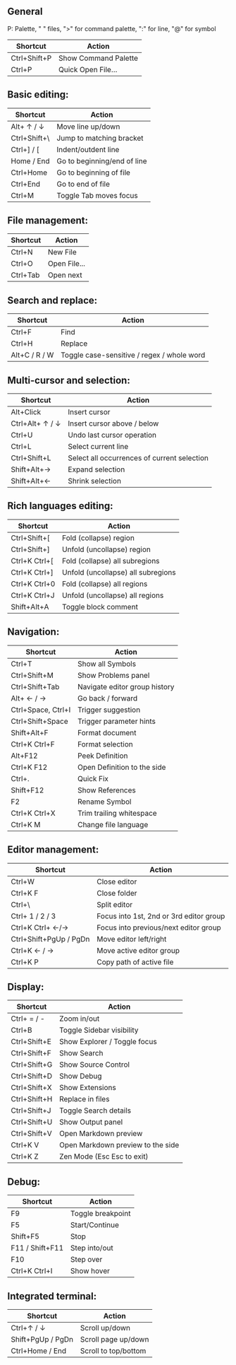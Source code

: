## General
P: Palette, " " files, ">" for command palette, ":" for line, "@" for symbol

| Shortcut | Action |
|----------|--------|
| Ctrl+Shift+P | Show Command Palette |
| Ctrl+P | Quick Open File… |


## Basic editing:

| Shortcut | Action |
|----------|--------|
| Alt+ ↑ / ↓ | Move line up/down |
| Ctrl+Shift+\ | Jump to matching bracket |
| Ctrl+] / [ | Indent/outdent line |
| Home / End | Go to beginning/end of line |
| Ctrl+Home | Go to beginning of file |
| Ctrl+End | Go to end of file |
| Ctrl+M | Toggle Tab moves focus |

## File management:

| Shortcut | Action |
|----------|--------|
| Ctrl+N | New File |
| Ctrl+O | Open File... |
| Ctrl+Tab | Open next |

## Search and replace:

| Shortcut | Action |
|----------|--------|
| Ctrl+F | Find |
| Ctrl+H | Replace |
| Alt+C / R / W | Toggle case-sensitive / regex / whole word |

## Multi-cursor and selection:

| Shortcut | Action |
|----------|--------|
| Alt+Click | Insert cursor |
| Ctrl+Alt+ ↑ / ↓ | Insert cursor above / below |
| Ctrl+U | Undo last cursor operation |
| Ctrl+L | Select current line |
| Ctrl+Shift+L | Select all occurrences of current selection |
| Shift+Alt+→ | Expand selection |
| Shift+Alt+← | Shrink selection |

## Rich languages editing:

| Shortcut | Action |
|----------|--------|
| Ctrl+Shift+[ | Fold (collapse) region |
| Ctrl+Shift+] | Unfold (uncollapse) region |
| Ctrl+K Ctrl+[ | Fold (collapse) all subregions |
| Ctrl+K Ctrl+] | Unfold (uncollapse) all subregions |
| Ctrl+K Ctrl+0 | Fold (collapse) all regions |
| Ctrl+K Ctrl+J | Unfold (uncollapse) all regions |
| Shift+Alt+A | Toggle block comment |

## Navigation:

| Shortcut | Action |
|----------|--------|
| Ctrl+T | Show all Symbols |
| Ctrl+Shift+M | Show Problems panel |
| Ctrl+Shift+Tab | Navigate editor group history |
| Alt+ ← / → | Go back / forward |
| Ctrl+Space, Ctrl+I | Trigger suggestion |
| Ctrl+Shift+Space | Trigger parameter hints |
| Shift+Alt+F | Format document |
| Ctrl+K Ctrl+F | Format selection |
| Alt+F12 | Peek Definition |
| Ctrl+K F12 | Open Definition to the side |
| Ctrl+. | Quick Fix |
| Shift+F12 | Show References |
| F2 | Rename Symbol |
| Ctrl+K Ctrl+X | Trim trailing whitespace |
| Ctrl+K M | Change file language |

## Editor management:

| Shortcut | Action |
|----------|--------|
| Ctrl+W | Close editor |
| Ctrl+K F | Close folder |
| Ctrl+\ | Split editor |
| Ctrl+ 1 / 2 / 3 | Focus into 1st, 2nd or 3rd editor group |
| Ctrl+K Ctrl+ ←/→ | Focus into previous/next editor group |
| Ctrl+Shift+PgUp / PgDn | Move editor left/right |
| Ctrl+K ← / → | Move active editor group |
| Ctrl+K P | Copy path of active file |

## Display:

| Shortcut | Action |
|----------|--------|
| Ctrl+ = / - | Zoom in/out |
| Ctrl+B | Toggle Sidebar visibility |
| Ctrl+Shift+E | Show Explorer / Toggle focus |
| Ctrl+Shift+F | Show Search |
| Ctrl+Shift+G | Show Source Control |
| Ctrl+Shift+D | Show Debug |
| Ctrl+Shift+X | Show Extensions |
| Ctrl+Shift+H | Replace in files |
| Ctrl+Shift+J | Toggle Search details |
| Ctrl+Shift+U | Show Output panel |
| Ctrl+Shift+V | Open Markdown preview |
| Ctrl+K V | Open Markdown preview to the side |
| Ctrl+K Z | Zen Mode (Esc Esc to exit) |

## Debug:

| Shortcut | Action |
|----------|--------|
| F9 | Toggle breakpoint |
| F5 | Start/Continue |
| Shift+F5 | Stop |
| F11 / Shift+F11 | Step into/out |
| F10 | Step over |
| Ctrl+K Ctrl+I | Show hover |

## Integrated terminal:

| Shortcut | Action |
|----------|--------|
| Ctrl+↑ / ↓ | Scroll up/down |
| Shift+PgUp / PgDn | Scroll page up/down |
| Ctrl+Home / End | Scroll to top/bottom |






<!-- | Ctrl+Shift+N | New window/instance | -->
<!-- | Ctrl+Shift+W | Close window/instance | -->
<!-- | Ctrl+, | User Settings | -->
<!-- | Ctrl+K Ctrl+S | Keyboard Shortcuts | -->
<!-- | Ctrl+` | Show integrated terminal | -->
<!-- | Ctrl+Shift+` | Create new terminal | -->
<!-- | F12 | Go to Definition | -->
<!-- | Ctrl+C | Copy selection | -->
<!-- | Ctrl+V | Paste into active terminal | -->
<!-- | F11 | Toggle full screen | -->
<!-- | Shift+Alt+0 | Toggle editor layout (horizontal/vertical) | -->
<!-- | Ctrl+K R | Reveal active file in Explorer | -->
<!-- | Ctrl+K O | Show active file in new window/instance | -->
<!-- | Ctrl+G | Go to Line... | -->
<!-- | Ctrl+P | Go to File... | -->
<!-- | Ctrl+Shift+O | Go to Symbol... | -->
<!-- | F8 | Go to next error or warning | -->
<!-- | Shift+F8 | Go to previous error or warning | -->
<!-- | Alt+Z | Toggle word wrap | -->
<!-- | Ctrl+K Ctrl+C | Add line comment | -->
<!-- | Ctrl+K Ctrl+U | Remove line comment | -->
<!-- | Ctrl+/ | Toggle line comment | -->
<!-- | Shift+Alt + (drag mouse) | Column (box) selection | -->
<!-- | Shift+Alt+I | Insert cursor at end of each line selected | -->
<!-- | Ctrl+F2 | Select all occurrences of current word | -->
<!-- | Ctrl+Shift+Alt + (arrow key) | Column (box) selection | -->
<!-- | Ctrl+Shift+Alt +PgUp/PgDn | Column (box) selection page up/down | -->
<!-- | Alt+PgUp / PgDn | Scroll page up/down | -->
<!-- | F3 / Shift+F3 | Find next/previous | -->
<!-- | Alt+Enter | Select all occurences of Find match | -->
<!-- | Ctrl+D | Add selection to next Find match | -->
<!-- | Ctrl+K Ctrl+D | Move last selection to next Find match | -->
<!-- | Ctrl+S | Save | -->
<!-- | Ctrl+Shift+S | Save As... | -->
<!-- | Ctrl+K S | Save All | -->
<!-- | Ctrl+F4 | Close | -->
<!-- | Ctrl+K Ctrl+W | Close All | -->
<!-- | Ctrl+Shift+T | Reopen closed editor | -->
<!-- | Ctrl+K Enter | Keep preview mode editor open | -->
<!-- | Ctrl+Shift+Tab | Open previous | -->